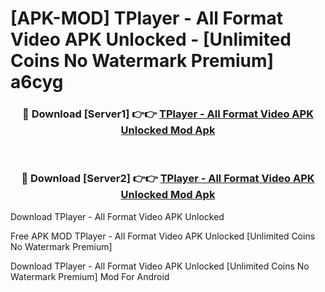 # [APK-MOD] TPlayer - All Format Video APK Unlocked - [Unlimited Coins No Watermark Premium] a6cyg



<div align="center">
<h3>🔴 Download [Server1] 👉👉 <a href="https://momento.my/?title=TPlayer_-_All_Format_Video_APK_Unlocked">TPlayer - All Format Video APK Unlocked Mod Apk</a></h3><br>

<h3>🔴 Download [Server2] 👉👉 <a href="https://momento.my/?title=TPlayer_-_All_Format_Video_APK_Unlocked">TPlayer - All Format Video APK Unlocked Mod Apk</a></h3>
</div>



Download TPlayer - All Format Video APK Unlocked 

Free APK MOD TPlayer - All Format Video APK Unlocked [Unlimited Coins No Watermark Premium]

Download TPlayer - All Format Video APK Unlocked [Unlimited Coins No Watermark Premium] Mod For Android
